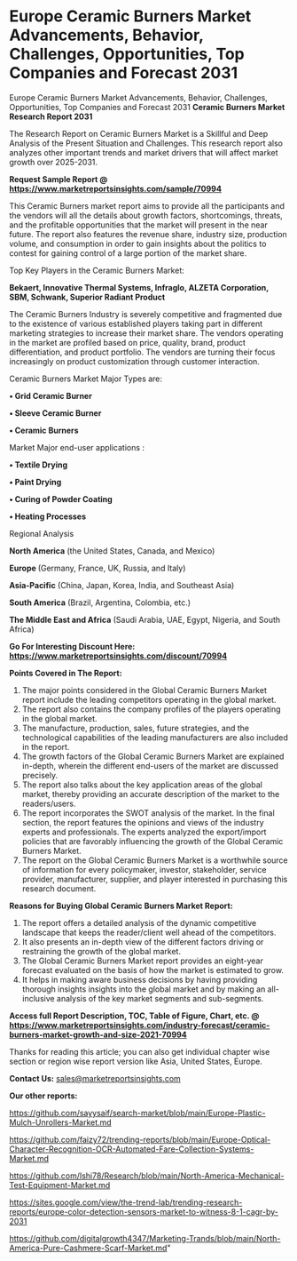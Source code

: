 # Europe Ceramic Burners Market Advancements, Behavior, Challenges, Opportunities, Top Companies and Forecast 2031
Europe Ceramic Burners Market Advancements, Behavior, Challenges, Opportunities, Top Companies and Forecast 2031
<strong>Ceramic Burners Market Research Report 2031</strong>

The Research Report on Ceramic Burners Market is a Skillful and Deep Analysis of the Present Situation and Challenges. This research report also analyzes other important trends and market drivers that will affect market growth over 2025-2031.

<strong>Request Sample Report @ <a href=https://www.marketreportsinsights.com/sample/70994>https://www.marketreportsinsights.com/sample/70994</a></strong>

This Ceramic Burners market report aims to provide all the participants and the vendors will all the details about growth factors, shortcomings, threats, and the profitable opportunities that the market will present in the near future. The report also features the revenue share, industry size, production volume, and consumption in order to gain insights about the politics to contest for gaining control of a large portion of the market share.

Top Key Players in the Ceramic Burners Market:

<strong>Bekaert, Innovative Thermal Systems, Infraglo, ALZETA Corporation, SBM, Schwank, Superior Radiant Product</strong>

The Ceramic Burners Industry is severely competitive and fragmented due to the existence of various established players taking part in different marketing strategies to increase their market share. The vendors operating in the market are profiled based on price, quality, brand, product differentiation, and product portfolio. The vendors are turning their focus increasingly on product customization through customer interaction.

Ceramic Burners Market Major Types are:

<strong>• Grid Ceramic Burner

• Sleeve Ceramic Burner

• Ceramic Burners</strong>

Market Major end-user applications :

<strong>• Textile Drying

• Paint Drying

• Curing of Powder Coating

• Heating Processes</strong>

Regional Analysis

</u><strong><b>North America</b></strong> (the United States, Canada, and Mexico)

<strong><b>Europe </b></strong>(Germany, France, UK, Russia, and Italy)

<strong><b>Asia-Pacific</b></strong> (China, Japan, Korea, India, and Southeast Asia)

<strong><b>South America</b></strong> (Brazil, Argentina, Colombia, etc.)

<strong><b>The Middle East and Africa</b></strong> (Saudi Arabia, UAE, Egypt, Nigeria, and South Africa)

<strong>Go For Interesting Discount Here: <a href=https://www.marketreportsinsights.com/discount/70994>https://www.marketreportsinsights.com/discount/70994</a></strong>

<strong>Points Covered in The Report:</strong>
<ol>
  <li>The major points considered in the Global Ceramic Burners Market report include the leading competitors operating in the global market.</li>
  <li>The report also contains the company profiles of the players operating in the global market.</li>
  <li>The manufacture, production, sales, future strategies, and the technological capabilities of the leading manufacturers are also included in the report.</li>
  <li>The growth factors of the Global Ceramic Burners Market are explained in-depth, wherein the different end-users of the market are discussed precisely.</li>
  <li>The report also talks about the key application areas of the global market, thereby providing an accurate description of the market to the readers/users.</li>
  <li>The report incorporates the SWOT analysis of the market. In the final section, the report features the opinions and views of the industry experts and professionals. The experts analyzed the export/import policies that are favorably influencing the growth of the Global Ceramic Burners Market.</li>
  <li>The report on the Global Ceramic Burners Market is a worthwhile source of information for every policymaker, investor, stakeholder, service provider, manufacturer, supplier, and player interested in purchasing this research document.</li>
</ol>
<strong>Reasons for Buying Global Ceramic Burners Market Report:</strong>

<ol>
  <li>The report offers a detailed analysis of the dynamic competitive landscape that keeps the reader/client well ahead of the competitors.</li>
  <li>It also presents an in-depth view of the different factors driving or restraining the growth of the global market.</li>
  <li>The Global Ceramic Burners Market report provides an eight-year forecast evaluated on the basis of how the market is estimated to grow.</li>
  <li>It helps in making aware business decisions by having providing thorough insights insights into the global market and by making an all-inclusive analysis of the key market segments and sub-segments.</li>
</ol>
<strong>Access full Report Description, TOC, Table of Figure, Chart, etc. @ <a href=https://www.marketreportsinsights.com/industry-forecast/ceramic-burners-market-growth-and-size-2021-70994>https://www.marketreportsinsights.com/industry-forecast/ceramic-burners-market-growth-and-size-2021-70994</a></strong>


Thanks for reading this article; you can also get individual chapter wise section or region wise report version like Asia, United States, Europe.

<strong>Contact Us:</strong>
sales@marketreportsinsights.com

<strong>Our other reports:</strong>

<a href=https://github.com/sayysaif/search-market/blob/main/Europe-Plastic-Mulch-Unrollers-Market.md>https://github.com/sayysaif/search-market/blob/main/Europe-Plastic-Mulch-Unrollers-Market.md</a>

<a href=https://github.com/faizy72/trending-reports/blob/main/Europe-Optical-Character-Recognition-OCR-Automated-Fare-Collection-Systems-Market.md>https://github.com/faizy72/trending-reports/blob/main/Europe-Optical-Character-Recognition-OCR-Automated-Fare-Collection-Systems-Market.md</a>

<a href=https://github.com/Ishi78/Research/blob/main/North-America-Mechanical-Test-Equipment-Market.md>https://github.com/Ishi78/Research/blob/main/North-America-Mechanical-Test-Equipment-Market.md</a>

<a href=https://sites.google.com/view/the-trend-lab/trending-research-reports/europe-color-detection-sensors-market-to-witness-8-1-cagr-by-2031>https://sites.google.com/view/the-trend-lab/trending-research-reports/europe-color-detection-sensors-market-to-witness-8-1-cagr-by-2031</a>

<a href=https://github.com/digitalgrowth4347/Marketing-Trands/blob/main/North-America-Pure-Cashmere-Scarf-Market.md>https://github.com/digitalgrowth4347/Marketing-Trands/blob/main/North-America-Pure-Cashmere-Scarf-Market.md</a>"
